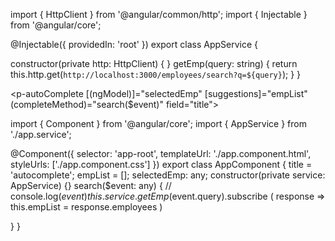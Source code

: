 import { HttpClient } from '@angular/common/http';
import { Injectable } from '@angular/core';

@Injectable({
  providedIn: 'root'
})
export class AppService {

  constructor(private http: HttpClient) { }
  getEmp(query: string) {
    return this.http.get<any>(`http://localhost:3000/employees/search?q=${query}`);
  }
}


<p-autoComplete [(ngModel)]="selectedEmp"
 [suggestions]="empList" 
 (completeMethod)="search($event)"
 field="title">
</p-autoComplete>


import { Component } from '@angular/core';
import { AppService } from './app.service';

@Component({
  selector: 'app-root',
  templateUrl: './app.component.html',
  styleUrls: ['./app.component.css']
})
export class AppComponent {
  title = 'autocomplete';
  empList = [];
  selectedEmp: any;
 constructor(private service: AppService) {}
  search($event: any) {
    // console.log($event)
    this.service.getEmp($event.query).subscribe (
      response => this.empList = response.employees
    )
    
  }
}





